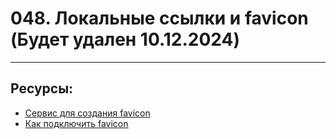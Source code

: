# 048. Локальные ссылки и favicon (Будет удален 10.12.2024)

<hr>

## Ресурсы:

- [Сервис для создания favicon](https://pr-cy.ru/favicon/)
- [Как подключить favicon](https://htmlbook.ru/faq/kak-dobavit-ikonku-sayta-v-adresnuyu-stroku-brauzera)
